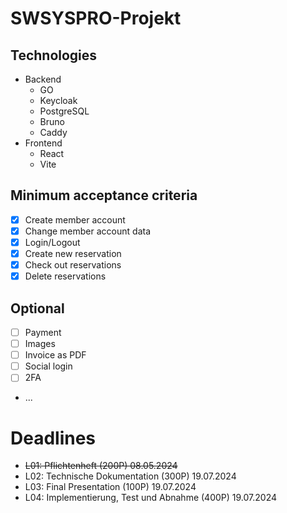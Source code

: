 # SWSYSPRO-Projekt

## Technologies
- Backend
    - GO
    - Keycloak
    - PostgreSQL
    - Bruno
    - Caddy
- Frontend
    - React
    - Vite

## Minimum acceptance criteria

- [x] Create member account
- [x] Change member account data
- [x] Login/Logout
- [X] Create new reservation
- [X] Check out reservations
- [X] Delete reservations

## Optional
- [ ] Payment
- [ ] Images
- [ ] Invoice as PDF
- [ ] Social login
- [ ] 2FA
- ...

# Deadlines
- ~~L01: Pflichtenheft (200P) 08.05.2024~~
- L02: Technische Dokumentation (300P) 19.07.2024
- L03: Final Presentation (100P) 19.07.2024
- L04: Implementierung, Test und Abnahme (400P) 19.07.2024


